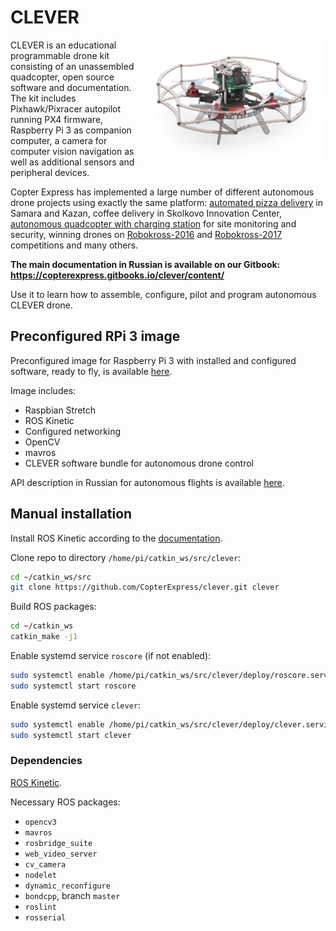 # CLEVER

<img src="docs/assets/clever3.png" align="right" width="300px" alt="CLEVER drone">

CLEVER is an educational programmable drone kit consisting of an unassembled quadcopter, open source software and documentation. The kit includes Pixhawk/Pixracer autopilot running PX4 firmware, Raspberry Pi 3 as companion computer, a camera for computer vision navigation as well as additional sensors and peripheral devices.

Copter Express has implemented a large number of different autonomous drone projects using exactly the same platform: [automated pizza delivery](https://www.youtube.com/watch?v=hmkAoZOtF58) in Samara and Kazan, coffee delivery in Skolkovo Innovation Center, [autonomous quadcopter with charging station](https://www.youtube.com/watch?v=RjX6nUqw1mI) for site monitoring and security, winning drones on [Robokross-2016](https://www.youtube.com/watch?v=dGbDaz_VmYU) and [Robokross-2017](https://youtu.be/AQnd2CRczbQ) competitions and many others.

**The main documentation in Russian is available on our Gitbook:**
**https://copterexpress.gitbooks.io/clever/content/**

Use it to learn how to assemble, configure, pilot and program autonomous CLEVER drone.

## Preconfigured RPi 3 image

Preconfigured image for Raspberry Pi 3 with installed and configured software, ready to fly, is available [here](https://copterexpress.gitbooks.io/clever/content/docs/microsd_images.html).

Image includes:

* Raspbian Stretch
* ROS Kinetic
* Configured networking
* OpenCV
* mavros
* CLEVER software bundle for autonomous drone control

API description in Russian for autonomous flights is available [here](https://copterexpress.gitbooks.io/clever/simple_offboard.html).

## Manual installation

Install ROS Kinetic according to the [documentation](http://wiki.ros.org/kinetic/Installation).

Clone repo to directory `/home/pi/catkin_ws/src/clever`:

```bash
cd ~/catkin_ws/src
git clone https://github.com/CopterExpress/clever.git clever
```

Build ROS packages:

```bash
cd ~/catkin_ws
catkin_make -j1
```

Enable systemd service `roscore` (if not enabled):

```bash
sudo systemctl enable /home/pi/catkin_ws/src/clever/deploy/roscore.service
sudo systemctl start roscore
```

Enable systemd service `clever`:

```bash
sudo systemctl enable /home/pi/catkin_ws/src/clever/deploy/clever.service
sudo systemctl start clever
```

### Dependencies

[ROS Kinetic](http://wiki.ros.org/kinetic).

Necessary ROS packages:

* `opencv3`
* `mavros`
* `rosbridge_suite`
* `web_video_server`
* `cv_camera`
* `nodelet`
* `dynamic_reconfigure`
* `bondcpp`, branch `master`
* `roslint`
* `rosserial`
